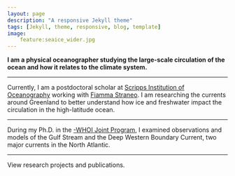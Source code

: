 ```yaml
---
layout: page
description: "A responsive Jekyll theme"
tags: [Jekyll, theme, responsive, blog, template]
image: 
    feature:seaice_wider.jpg
---
```


**I am a physical oceanographer studying the large-scale circulation of the ocean and how it relates to the climate system.**

---

Currently, I am a postdoctoral scholar at [Scripps Institution of Oceanography](https://scripps.ucsd.edu/) working with [Fiamma Straneo](https://twitter.com/fstraneo). I am researching the currents around Greenland to better understand how ice and freshwater impact the circulation in the high-latitude ocean. 

---

During my Ph.D. in the [-WHOI Joint Program](https://mit.whoi.edu/), I examined observations and models of the Gulf Stream and the Deep Western Boundary Current, two major currents in the North Atlantic.

---

View research projects and publications.
